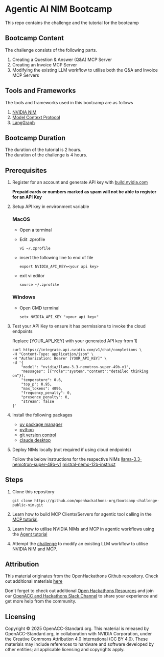 # Agentic AI NIM Bootcamp

This repo contains the challenge and the tutorial for the bootcamp

## Bootcamp Content

The challenge consists of the following parts.

1. Creating a Question & Answer (Q&A) MCP Server
2. Creating an Invoice MCP Server
3. Modifying the existing LLM workflow to utilise both the Q&A and Invoice MCP Servers

## Tools and Frameworks

The tools and frameworks used in this bootcamp are as follows

1. [NVIDIA NIM](https://docs.nvidia.com/nim/index.html)
2. [Model Context Protocol](https://modelcontextprotocol.io/introduction)
3. [LangGraph](https://langchain-ai.github.io/langgraph/)

## Bootcamp Duration

The duration of the tutorial is 2 hours.  
The duration of the challenge is 4 hours.

## Prerequisites

1. Register for an account and generate API key with [build.nvidia.com](https://build.nvidia.com/)

    **Prepaid cards or numbers marked as spam will not be able to register for an API Key**

2. Setup API key in environment variable

    ### MacOS

    - Open a terminal
    - Edit .zprofile

        `vi ~/.zprofile`

    - insert the following line to end of file

        `export NVIDIA_API_KEY=<your api key>`

    - exit vi editor

        `source ~/.zprofile`

    ### Windows

    - Open CMD terminal

        `setx NVIDIA_API_KEY "<your api key>"`

3. Test your API Key to ensure it has permissions to invoke the cloud endpoints

    Replace [YOUR_API_KEY] with your generated API key from 1)
    ```
    curl https://integrate.api.nvidia.com/v1/chat/completions \
    -H "Content-Type: application/json" \
    -H "Authorization: Bearer [YOUR_API_KEY]" \
    -d '{
        "model": "nvidia/llama-3.3-nemotron-super-49b-v1",
        "messages": [{"role":"system","content":"detailed thinking on"}],
        "temperature": 0.6,   
        "top_p": 0.95,
        "max_tokens": 4096,
        "frequency_penalty": 0,
        "presence_penalty": 0,
        "stream": false                
    }'
    ```

4. Install the following packages

    * [uv package manager](https://docs.astral.sh/uv/getting-started/installation/)
    * [python](https://docs.astral.sh/uv/guides/install-python/)
    * [git version control](https://github.com/git-guides/install-git)
    * [claude desktop](https://claude.ai/download)

5. Deploy NIMs locally (not required if using cloud endpoints)

    Follow the below instructions for the respective NIMs
    [llama-3.3-nemotron-super-49b-v1](https://build.nvidia.com/nvidia/llama-3_3-nemotron-super-49b-v1/deploy?environment=linux.md)
    [mistral-nemo-12b-instruct](https://build.nvidia.com/nv-mistralai/mistral-nemo-12b-instruct/deploy)

## Steps

1. Clone this repository

    ```
    git clone https://github.com/openhackathons-org/bootcamp-challenge-public-nim.git
    ```

2. Learn how to build MCP Clients/Servers for agentic tool calling in the [MCP tutorial](./tutorial/mcp-tutorial.md).

3. Learn how to utilise NVIDIA NIMs and MCP in agentic workflows using the [Agent tutorial](./tutorial/agent-tutorial.md)

4. Attempt the [challenge](./challenge/problem_statement.md) to modify an existing LLM workflow to utilise NVIDIA NIM and MCP.

## Attribution

This material originates from the OpenHackathons Github repository. Check out additional materials [here](https://github.com/openhackathons-org)

Don't forget to check out additional [Open Hackathons Resources](https://www.openhackathons.org/s/technical-resources) and join our [OpenACC and Hackathons Slack Channel](https://www.openacc.org/community#slack) to share your experience and get more help from the community.

## Licensing

Copyright © 2025 OpenACC-Standard.org. This material is released by OpenACC-Standard.org, in collaboration with NVIDIA Corporation, under the Creative Commons Attribution 4.0 International (CC BY 4.0). These materials may include references to hardware and software developed by other entities; all applicable licensing and copyrights apply.